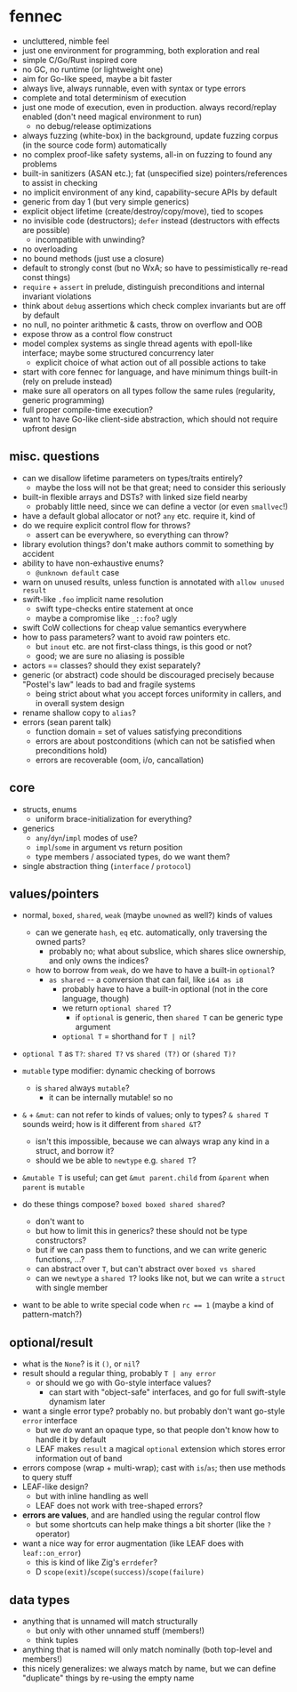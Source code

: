 # fennec

- uncluttered, nimble feel
- just one environment for programming, both exploration and real
- simple C/Go/Rust inspired core
- no GC, no runtime (or lightweight one)
- aim for Go-like speed, maybe a bit faster
- always live, always runnable, even with syntax or type errors
- complete and total determinism of execution
- just one mode of execution, even in production. always record/replay enabled (don't need magical environment to run)
  - no debug/release optimizations
- always fuzzing (white-box) in the background, update fuzzing corpus (in the source code form) automatically
- no complex proof-like safety systems, all-in on fuzzing to found any problems
- built-in sanitizers (ASAN etc.); fat (unspecified size) pointers/references to assist in checking
- no implicit environment of any kind, capability-secure APIs by default
- generic from day 1 (but very simple generics)
- explicit object lifetime (create/destroy/copy/move), tied to scopes
- no invisible code (destructors); `defer` instead (destructors with effects are possible)
  - incompatible with unwinding?
- no overloading
- no bound methods (just use a closure)
- default to strongly const (but no WxA; so have to pessimistically re-read const things)
- `require` + `assert` in prelude, distinguish preconditions and internal invariant violations
- think about `debug` assertions which check complex invariants but are off by default
- no null, no pointer arithmetic & casts, throw on overflow and OOB
- expose throw as a control flow construct
- model complex systems as single thread agents with epoll-like interface; maybe some structured concurrency later
  - explicit choice of what action out of all possible actions to take
- start with core fennec for language, and have minimum things built-in (rely on prelude instead)
- make sure all operators on all types follow the same rules (regularity, generic programming)
- full proper compile-time execution?
- want to have Go-like client-side abstraction, which should not require upfront design

## misc. questions

- can we disallow lifetime parameters on types/traits entirely?
  - maybe the loss will not be that great; need to consider this seriously
- built-in flexible arrays and DSTs? with linked size field nearby
  - probably little need, since we can define a vector (or even `smallvec`!)
- have a default global allocator or not? `any` etc. require it, kind of
- do we require explicit control flow for throws?
  - assert can be everywhere, so everything can throw?
- library evolution things? don't make authors commit to something by accident
- ability to have non-exhaustive enums?
  - `@unknown default` case
- warn on unused results, unless function is annotated with `allow unused result`
- swift-like `.foo` implicit name resolution
  - swift type-checks entire statement at once
  - maybe a compromise like `_::foo`? ugly
- swift CoW collections for cheap value semantics everywhere
- how to pass parameters? want to avoid raw pointers etc.
  - but `inout` etc. are not first-class things, is this good or not?
  - good; we are sure no aliasing is possible
- actors == classes? should they exist separately?
- generic (or abstract) code should be discouraged precisely because "Postel's law" leads to bad and fragile systems
  - being strict about what you accept forces uniformity in callers, and in overall system design
- rename shallow copy to `alias`?
- errors (sean parent talk)
  - function domain = set of values satisfying preconditions
  - errors are about postconditions (which can not be satisfied when preconditions hold)
  - errors are recoverable (oom, i/o, cancallation)

## core

- structs, enums
  - uniform brace-initialization for everything?
- generics
  - `any`/`dyn`/`impl` modes of use?
  - `impl`/`some` in argument vs return position
  - type members / associated types, do we want them?
- single abstraction thing (`interface` / `protocol`)

## values/pointers

- normal, `boxed`, `shared`, `weak` (maybe `unowned` as well?) kinds of values
  - can we generate `hash`, `eq` etc. automatically, only traversing the owned parts?
    - probably no; what about subslice, which shares slice ownership, and only owns the indices?
  - how to borrow from `weak`, do we have to have a built-in `optional`?
    - `as shared` -- a conversion that can fail, like `i64 as i8`
      - probably have to have a built-in optional (not in the core language, though)
      - we return `optional shared T`?
        - if `optional` is generic, then `shared T` can be generic type argument
      - `optional T` = shorthand for `T | nil`?
- `optional T` as `T?`: `shared T?` vs `shared (T?)` or `(shared T)?`
- `mutable` type modifier: dynamic checking of borrows
  - is `shared` always `mutable`?
    - it can be internally mutable! so no

- `&` + `&mut`: can not refer to kinds of values; only to types?
  `& shared T` sounds weird; how is it different from `shared &T`?
  - isn't this impossible, because we can always wrap any kind in a struct, and borrow it?
  - should we be able to `newtype` e.g. `shared T`?
- `&mutable T` is useful; can get `&mut parent.child` from `&parent` when `parent` is `mutable`

- do these things compose? `boxed boxed shared shared`?
  - don't want to
  - but how to limit this in generics? these should not be type constructors?
  - but if we can pass them to functions, and we can write generic functions, ...?
  - can abstract over `T`, but can't abstract over `boxed vs shared`
  - can we `newtype` a `shared T`? looks like not, but we can write a `struct` with single member
- want to be able to write special code when `rc == 1` (maybe a kind of pattern-match?)

## optional/result

- what is the `None`? is it `()`, or `nil`?
- result should a regular thing, probably `T | any error`
  - or should we go with Go-style interface values?
    - can start with "object-safe" interfaces, and go for full swift-style dynamism later
- want a single error type? probably no. but probably don't want go-style `error` interface
  - but we *do* want an opaque type, so that people don't know how to handle it by default
  - LEAF makes `result` a magical `optional` extension which stores error information out of band
- errors compose (wrap + multi-wrap); cast with `is`/`as`; then use methods to query stuff
- LEAF-like design?
  - but with inline handling as well
  - LEAF does not work with tree-shaped errors?
- **errors are values**, and are handled using the regular control flow
  - but some shortcuts can help make things a bit shorter (like the `?` operator)
- want a nice way for error augmentation (like LEAF does with `leaf::on_error`)
  - this is kind of like Zig's `errdefer`?
  - D `scope(exit)`/`scope(success)`/`scope(failure)`

## data types

- anything that is unnamed will match structurally
  - but only with other unnamed stuff (members!)
  - think tuples
- anything that is named will only match nominally (both top-level and members!)
- this nicely generalizes: we always match by name, but we can define "duplicate" things by re-using the empty name
